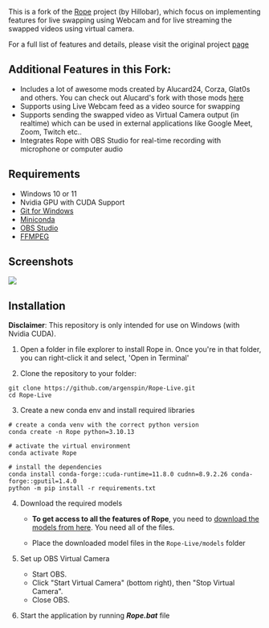 
This is a fork of the [Rope](https://github.com/Hillobar/Rope/) project (by Hillobar), which focus on implementing features for live swapping using Webcam and for live streaming the swapped videos using virtual camera.

For a full list of features and details, please visit the original project [page](https://github.com/Hillobar/Rope/)

## Additional Features in this Fork: ##

* Includes a lot of awesome mods created by Alucard24, Corza, Glat0s and others. You can check out Alucard's fork with those mods [here](https://github.com/Alucard24/Rope/)
* Supports using Live Webcam feed as a video source for swapping
* Supports sending the swapped video as Virtual Camera output (in realtime) which can be used in external applications like Google Meet, Zoom, Twitch etc..
* Integrates Rope with OBS Studio for real-time recording with microphone or computer audio

## Requirements
  * Windows 10 or 11
  * Nvidia GPU with CUDA Support
  * [Git for Windows](https://git-scm.com/download/win)
  * [Miniconda](https://docs.anaconda.com/miniconda/)
  * [OBS Studio](https://obsproject.com/)
  * [FFMPEG](https://www.ffmpeg.org/download.html)

## Screenshots

![](https://i.ibb.co/fCLSjt0/Screenshot-609.png)


## Installation

**Disclaimer**:
This repository is only intended for use on Windows (with Nvidia CUDA).

1. Open a folder in file explorer to install Rope in. Once you're in that folder, you can right-click it and select, 'Open in Terminal'

2. Clone the repository to your folder:

```
git clone https://github.com/argenspin/Rope-Live.git
cd Rope-Live
```

3. Create a new conda env and install required libraries

```
# create a conda venv with the correct python version
conda create -n Rope python=3.10.13

# activate the virtual environment
conda activate Rope

# install the dependencies
conda install conda-forge::cuda-runtime=11.8.0 cudnn=8.9.2.26 conda-forge::gputil=1.4.0
python -m pip install -r requirements.txt
```





4. Download the required models
  
   - **To get access to all the features of Rope**, you need to [download the models from here](https://1drv.ms/f/c/f07a89314d38026c/Enes7ZCoMdJEu2XY5ZsDQYwBRgR3J6Cgry3R7LMHm4bz_Q?e=Pbhhzc). You need all of the files.
  
   - Place the downloaded model files in the `Rope-Live/models` folder

5. Set up OBS Virtual Camera
   - Start OBS.
   - Click "Start Virtual Camera" (bottom right), then "Stop Virtual Camera".
   - Close OBS.

7. Start the application by running ***Rope.bat*** file
  





  
